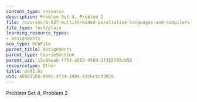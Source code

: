 ```yaml
---
content_type: resource
description: Problem Set 4, Problem 2
file: /courses/6-827-multithreaded-parallelism-languages-and-compilers-fall-2002/a8001366bb6c4f3434b063c6c5cd3810_ps42.hs
file_type: text/plain
learning_resource_types:
- Assignments
ocw_type: OCWFile
parent_title: Assignments
parent_type: CourseSection
parent_uid: 15c8bea8-ff54-a563-4589-3f365f05cb50
resourcetype: Other
title: ps42.hs
uid: a8001366-bb6c-4f34-34b0-63c6c5cd3810
---
```

Problem Set 4, Problem 2

